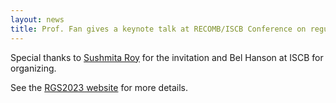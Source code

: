 ```yaml
---
layout: news
title: Prof. Fan gives a keynote talk at RECOMB/ISCB Conference on regulatory and systems genomics at UCLA. 
---
```


Special thanks to [Sushmita Roy](https://wid.wisc.edu/people/sushmita-roy/) for the invitation and Bel Hanson at ISCB for organizing. 

See the [RGS2023 website](https://www.iscb.org/rsgdream2023) for more details. 